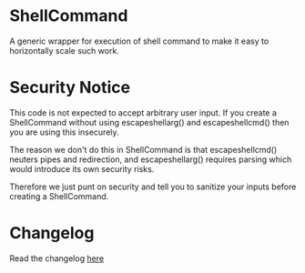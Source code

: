 ShellCommand
============

A generic wrapper for execution of shell command to make it easy to horizontally scale such work.

Security Notice
===============
This code is not expected to accept arbitrary user input. If you create a ShellCommand without using escapeshellarg() and escapeshellcmd() then you are using this insecurely.

The reason we don't do this in ShellCommand is that escapeshellcmd() neuters pipes and redirection, and escapeshellarg() requires parsing which would introduce its own security risks.

Therefore we just punt on security and tell you to sanitize your inputs before creating a ShellCommand.

Changelog
=========
Read the changelog [here](CHANGELOG.md)
